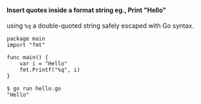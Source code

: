 #### Insert quotes inside a format string eg., Print "Hello"

using `%q` a double-quoted string safely escaped with Go syntax.
```golang
package main
import "fmt"

func main() {
    var i = "Hello"
    fmt.Printf("%q", i)
}

$ go run hello.go
"Hello"
```
